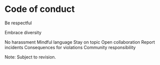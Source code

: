 # Code of conduct

Be respectful

Embrace diversity

No harassment
Mindful language
Stay on topic
Open collaboration
Report incidents
Consequences for violations
Community responsibility

Note: Subject to revision.
